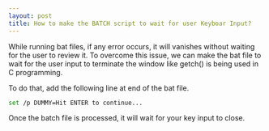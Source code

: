 ```yaml
---
layout: post
title: How to make the BATCH script to wait for user Keyboar Input?
---
```


While running bat files, if any error occurs, it will vanishes without waiting for the user to review it.  To overcome this issue, we can make the bat file to wait for the user input to terminate the window like getch() is being used in C programming.

To do that,  add the following line at end of the bat file.

```bash
set /p DUMMY=Hit ENTER to continue...
```

Once the batch file is processed, it will wait for your key input to close. 